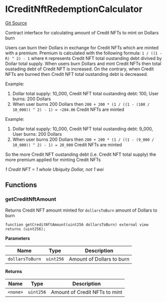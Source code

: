 # ICreditNftRedemptionCalculator
[Git Source](https://github.com/ubiquity/ubiquity-dollar/blob/cf74a629a29bca3e8c540cfcb5edbc6c276ee501/src/dollar/interfaces/ICreditNftRedemptionCalculator.sol)

Contract interface for calculating amount of Credit NFTs to mint on Dollars burn

Users can burn their Dollars in exchange for Credit NFTs which are minted with a premium.
Premium is calculated with the following formula: `1 / ((1 - R) ^ 2) - 1` where `R` represents Credit NFT
total oustanding debt divived by Dollar total supply. When users burn Dollars and mint Credit NFTs then
total oustading debt of Credit NFT is increased. On the contrary, when Credit NFTs are burned then
Credit NFT total oustanding debt is decreased.

Example:
1. Dollar total supply: 10_000, Credit NFT total oustanding debt: 100, User burns: 200 Dollars
2. When user burns 200 Dollars then `200 + 200 * (1 / ((1 - (100 / 10_000)) ^ 2) - 1) = ~204.06` Credit NFTs are minted

Example:
1. Dollar total supply: 10_000, Credit NFT total oustanding debt: 9_000, User burns: 200 Dollars
2. When user burns 200 Dollars then `200 + 200 * (1 / ((1 - (9_000 / 10_000)) ^ 2) - 1) = 20_000` Credit NFTs are minted

So the more Credit NFT oustanding debt (i.e. Credit NFT total supply) the more premium applied for minting Credit NFTs

*1 Credit NFT = 1 whole Ubiquity Dollar, not 1 wei*


## Functions
### getCreditNftAmount

Returns Credit NFT amount minted for `dollarsToBurn` amount of Dollars to burn


```solidity
function getCreditNftAmount(uint256 dollarsToBurn) external view returns (uint256);
```
**Parameters**

|Name|Type|Description|
|----|----|-----------|
|`dollarsToBurn`|`uint256`|Amount of Dollars to burn|

**Returns**

|Name|Type|Description|
|----|----|-----------|
|`<none>`|`uint256`|Amount of Credit NFTs to mint|


